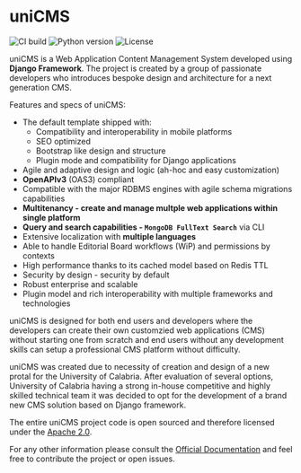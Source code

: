 # uniCMS

![CI build](https://travis-ci.org/UniversitaDellaCalabria/uniCMS.svg?branch=master)
![Python version](https://img.shields.io/badge/license-Apache%202-blue.svg)
![License](https://img.shields.io/badge/python-3.5%20%7C%203.6%20%7C%203.7%203.8%203.9-blue.svg)

uniCMS is a Web Application Content Management System developed using  **Django Framework**. The project is created by a group of passionate developers who introduces bespoke design and architecture for a next generation CMS.

Features and specs of uniCMS:

- The default template shipped with:
    - Compatibility and interoperability in mobile platforms
    - SEO optimized
    - Bootstrap like design and structure
    - Plugin mode and compatibility for Django applications
- Agile and adaptive design and logic (ah-hoc and easy customization)
- **OpenAPIv3** (OAS3) compliant
- Compatible with the major RDBMS engines with agile schema migrations capabilities
- **Multitenancy - create and manage multple web applications within single platform** 
- **Query and search capabilities - `MongoDB FullText Search`** via CLI
- Extensive localization with **multiple languages**
- Able to handle Editorial Board workflows (WiP) and permissions by contexts
- High performance thanks to its cached model based on Redis TTL
- Security by design - security by default
- Robust enterprise and scalable
- Plugin model and rich interoperability with multiple frameworks and technologies

uniCMS is designed for both end users and developers where the developers can create their own customzied web applications (CMS) without starting one from scratch and end users without any development skills can setup a professional CMS platform without difficulty.

uniCMS was created due to necessity of creation and design of a new protal for the University of Calabria. After evaluation of several options, University of Calabria having a strong in-house competitive and highly skilled technical team it was decided to opt for the development of a brand new CMS solution based on Django framework. 

The entire uniCMS project code is open sourced and therefore licensed under the [Apache 2.0](https://en.wikipedia.org/wiki/Apache_License).


For any other information please consult the [Official Documentation](https://unicms.readthedocs.io/) and feel free to contribute the project or open issues.




